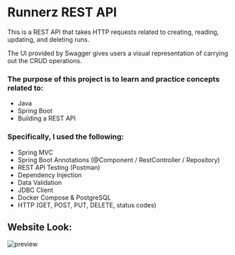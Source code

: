 # Runnerz REST API 

This is a REST API that takes HTTP requests related to creating, reading, updating, and deleting runs. 

The UI provided by Swagger gives users a visual representation of carrying out the CRUD operations. 

### The purpose of this project is to learn and practice concepts related to:
 - Java
 - Spring Boot
 - Building a REST API

### Specifically, I used the following:
 - Spring MVC
 - Spring Boot Annotations (@Component / RestController / Repository)
 - REST API Testing (Postman)
 - Dependency Injection
 - Data Validation
 - JDBC Client
 - Docker Compose & PostgreSQL
 - HTTP (GET, POST, PUT, DELETE, status codes)

## Website Look:

![preview](.src-webpack/assets/swagger-ui.png)